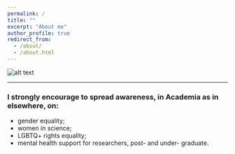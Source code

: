 ```yaml
---
permalink: /
title: ""
excerpt: "About me"
author_profile: true
redirect_from: 
  - /about/
  - /about.html
---
```


![alt text][front_image]

[front_image]: https://github.com/savranciati/savranciati.github.io/blob/master/images/front_image.jpg?raw=true "«A wise man proportions his belief to the evidence.»"


---

### I strongly encourage to spread awareness, in Academia as in elsewhere, on:
+ gender equality;
+ women in science;
+ LGBTQ+ rights equality;
+ mental health support for researchers, post- and under- graduate.
